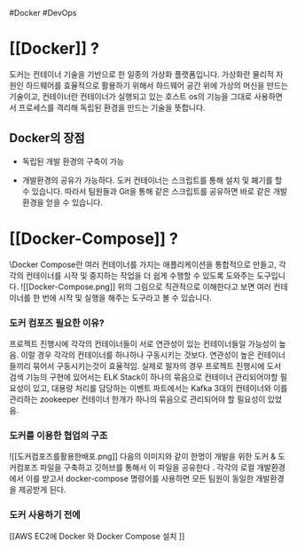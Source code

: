 #Docker #DevOps

# [[Docker]] ?
도커는 컨테이너 기술을 기반으로 한 일종의 가상화 플랫폼입니다. 가상화란 물리적 자원인 하드웨어를 효율적으로 활용하기 위해서 하드웨어 공간 위에 가상의 머신을 만드는 기술이고, 컨테이너란 컨테이너가 실행되고 있는 호스트 os의 기능을 그대로 사용하면서 프로세스를 격리해 독립된 환경을 만드는 기술을 뜻합니다.

## Docker의 장점

- 독립된 개발 환경의 구축이 가능
    
- 개발환경의 공유가 가능하다.
    도커 컨테이너는 스크립트를 통해 설치 및 폐기를 할 수 있습니다. 따라서 팀원들과 Git을 통해 같은 스크립트를 공유하면 바로 같은 개발 환경을 얻을 수 있습니다.

# [[Docker-Compose]] ? 

\Docker Compose란 여러 컨테이너를 가지는 애플리케이션을 통합적으로 만들고, 각각의 컨테이너를 시작 및 중지하는 작업을 더 쉽게 수행할 수 있도록 도와주는 도구입니다.
![[Docker-Compose.png]]
위의 그림으로 직관적으로 이해한다고 보면 여러 컨테이너를 한 번에 시작 및 실행을 해주는 도구라고 볼 수 있습니다.

### 도커 컴포즈 필요한 이유?

프로젝트 진행시에 각각의 컨테이너들이 서로 연관성이 있는 컨테이너들일 가능성이 높음. 이럴 경우 각각의 컨테이너를 하나하나 구동시키는 것보다. 연관성이 높은 컨테이너들끼리 묶어서 구동시키는것이 효율적임. 실제로 필자의 경우  프로젝트 진행시에 도서 검색 기능의 구현에 있어서는 ELK Stack이 하나의 묶음으로 컨테이너 관리되어야할 필요성이 있고, 대용량 처리를 담당하는 이벤트 파트에서는 Kafka 3대의 컨테이너와 이를 관리하는 zookeeper 컨테이너 한개가 하나의 묶음으로 관리되어야 할 필요성이 있었음. 

### 도커를 이용한 협업의 구조 
![[도커컴포즈를활용한배포.png]]
다음의 이미지와 같이 한명이 개발을 위한 도커 & 도커컴포즈 파일을 구축하고 깃허브를 통해서 이 파일을 공유한다 . 각각의 로컬 개발환경에서 이를 받고서 docker-compose 명령어를 사용하면 모든 팀원이 동일한 개발환경을 제공받게 된다. 


### 도커 사용하기 전에

[[AWS EC2에 Docker 와 Docker Compose 설치 ]]


